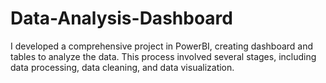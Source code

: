 # Data-Analysis-Dashboard
I developed a comprehensive project in PowerBI, creating dashboard and tables to analyze the data. This process involved several stages, including data processing, data cleaning, and data visualization.
